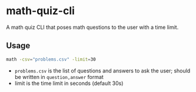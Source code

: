 # math-quiz-cli

A math quiz CLI that poses math questions to the user with a time limit. 

## Usage

```bash
math -csv="problems.csv" -limit=30
```
- `problems.csv` is the list of questions and answers to ask the user; should be written in `question,answer` format
- limit is the time limit in seconds (default 30s)
